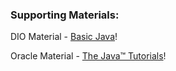 ### Supporting Materials:

DIO Material - [Basic Java](https://glysns.gitbook.io/java-basico)!

Oracle Material - [The Java™ Tutorials](https://docs.oracle.com/javase/tutorial/)!
